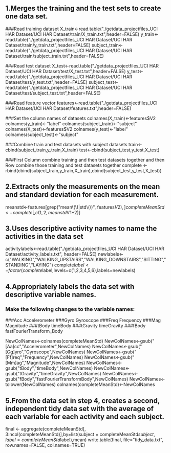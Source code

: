 ## 1.Merges the training and the test sets to create one data set.

###Read training dataset
X_train<-read.table("./getdata_projectfiles_UCI HAR Dataset/UCI HAR Dataset/train/X_train.txt",header=FALSE) 
y_train<-read.table("./getdata_projectfiles_UCI HAR Dataset/UCI HAR Dataset/train/y_train.txt",header=FALSE)
subject_train<-read.table("./getdata_projectfiles_UCI HAR Dataset/UCI HAR Dataset/train/subject_train.txt",header=FALSE)

###Read test dataset
X_test<-read.table("./getdata_projectfiles_UCI HAR Dataset/UCI HAR Dataset/test/X_test.txt",header=FALSE) 
y_test<-read.table("./getdata_projectfiles_UCI HAR Dataset/UCI HAR Dataset/test/y_test.txt",header=FALSE)
subject_test<-read.table("./getdata_projectfiles_UCI HAR Dataset/UCI HAR Dataset/test/subject_test.txt",header=FALSE)

###Read feature vector
features<-read.table("./getdata_projectfiles_UCI HAR Dataset/UCI HAR Dataset/features.txt",header=FALSE) 

###Set the column names of datasets
colnames(X_train)<-features$V2
colnames(y_train)<-"label"
colnames(subject_train)<-"subject"
colnames(X_test)<-features$V2
colnames(y_test)<-"label"
colnames(subject_test)<-"subject"

###Combine train and test datasets with subject datasets
train<-cbind(subject_train,y_train,X_train)
test<-cbind(subject_test,y_test,X_test)

###First Column combine training and then test datasets together and then Row combine those training and test datasets together
complete <- rbind(cbind(subject_train,y_train,X_train),cbind(subject_test,y_test,X_test)) 

## 2.Extracts only the measurements on the mean and standard deviation for each measurement. 
meanstd<-features[grep("mean\\(\\)|std\\(\\)", features$V2),]
completeMeanStd<-complete[,c(1, 2, meanstd$V1+2)]

## 3.Uses descriptive activity names to name the activities in the data set
activitylabels<-read.table("./getdata_projectfiles_UCI HAR Dataset/UCI HAR Dataset/activity_labels.txt", header=FALSE) 
newlabels<-c("WALKING","WALKING_UPSTAIRS","WALKING_DOWNSTAIRS","SITTING","STANDING","LAYING")
complete$label<-factor(complete$label,levels=c(1,2,3,4,5,6),labels=newlabels)

## 4.Appropriately labels the data set with descriptive variable names.
### Make the following changes to the variable names:
###Acc	    Accelerometer
###Gyro	    Gyroscope
###Freq	    Frequency
###Mag	    Magnitude
###tBody     timeBody
###tGravity	timeGravity
###fBody	    fastFourierTransform_Body

NewColNames<-colnames(completeMeanStd)
NewColNames<-gsub("[Aa]cc","Accelerometer",NewColNames)
NewColNames<-gsub("[Gg]yro","Gyroscope",NewColNames)
NewColNames<-gsub("[Ff]req","Frequency",NewColNames)
NewColNames<-gsub("[Mm]ag","Magnitude",NewColNames)
NewColNames<-gsub("tBody","timeBody",NewColNames)
NewColNames<-gsub("tGravity","timeGravity",NewColNames)
NewColNames<-gsub("fBody","fastFourierTransformBody",NewColNames)
NewColNames<-tolower(NewColNames)
colnames(completeMeanStd)<-NewColNames

## 5.From the data set in step 4, creates a second, independent tidy data set with the average of each variable for each activity and each subject.
final <- aggregate(completeMeanStd[, 3:ncol(completeMeanStd)],by=list(subject = completeMeanStd$subject,label = completeMeanStd$label),mean) 
write.table(final, file="tidy_data.txt", row.names=FALSE, col.names=TRUE)